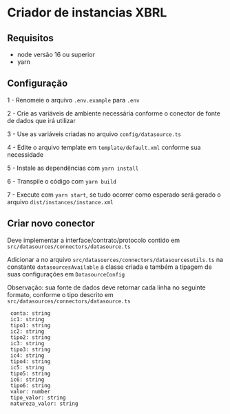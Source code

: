 # Criador de instancias XBRL

## Requisitos
- node versão 16 ou superior
- yarn

## Configuração
 1 - Renomeie o arquivo `.env.example` para `.env`
 
 2 - Crie as variáveis de ambiente necessária conforme o conector de fonte de dados que irá utilizar

 3 - Use as variáveis criadas no arquivo `config/datasource.ts`

 4 - Edite o arquivo template em `template/default.xml` conforme sua necessidade

 5 - Instale as dependências com `yarn install`

 6 - Transpile o código com `yarn build`

 7 - Execute com `yarn start`, se tudo ocorrer como esperado será gerado o arquivo `dist/instances/instance.xml`

 ## Criar novo conector
 Deve implementar a interface/contrato/protocolo contido em `src/datasources/connectors/datasource.ts`

 Adicionar a no arquivo `src/datasources/connectors/datasourcesutils.ts` na constante `datasourcesAvailable` a classe criada
 e também a tipagem de suas configurações em `DatasourceConfig`

 Observação: sua fonte de dados deve retornar cada linha no seguinte formato, conforme o tipo descrito em `src/datasources/connectors/datasource.ts`
 ```
  conta: string
  ic1: string
  tipo1: string
  ic2: string
  tipo2: string
  ic3: string
  tipo3: string
  ic4: string
  tipo4: string
  ic5: string
  tipo5: string
  ic6: string
  tipo6: string
  valor: number
  tipo_valor: string
  natureza_valor: string
  ```